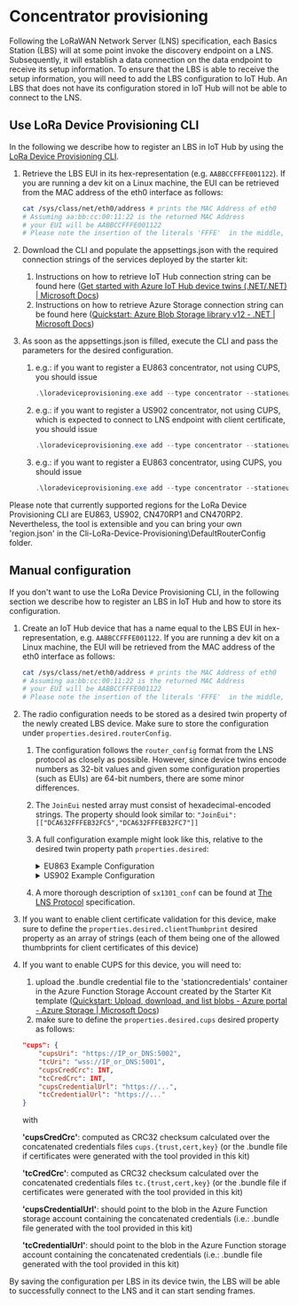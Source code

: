 # Concentrator provisioning

Following the LoRaWAN Network Server (LNS) specification, each Basics Station (LBS) will at some point invoke the discovery endpoint on a LNS. Subsequently, it will establish a data connection on the data endpoint to receive its setup information. To ensure that the LBS is able to receive the setup information, you will need to add the LBS configuration to IoT Hub. An LBS that does not have its configuration stored in IoT Hub will not be able to connect to the LNS.

## Use LoRa Device Provisioning CLI

In the following we describe how to register an LBS in IoT Hub by using the [LoRa Device Provisioning CLI](../tools/device-provisioning.md).

1. Retrieve the LBS EUI in its hex-representation (e.g. `AABBCCFFFE001122`). If you are running a dev kit on a Linux machine, the EUI can be retrieved from the MAC address of the eth0 interface as follows:

   ```bash
   cat /sys/class/net/eth0/address # prints the MAC Address of eth0
   # Assuming aa:bb:cc:00:11:22 is the returned MAC Address
   # your EUI will be AABBCCFFFE001122 
   # Please note the insertion of the literals 'FFFE'  in the middle, as per https://doc.sm.tc/station/glossary.html?highlight=mac
   ```

2. Download the CLI and populate the appsettings.json with the required connection strings of the services deployed by the starter kit:

   1. Instructions on how to retrieve IoT Hub connection string can be found here ([Get started with Azure IoT Hub device twins (.NET/.NET) | Microsoft Docs](https://docs.microsoft.com/en-us/azure/iot-hub/iot-hub-csharp-csharp-twin-getstarted#get-the-iot-hub-connection-string))
   2. Instructions on how to retrieve Azure Storage connection string can be found here ([Quickstart: Azure Blob Storage library v12 - .NET | Microsoft Docs](https://docs.microsoft.com/en-us/azure/storage/blobs/storage-quickstart-blobs-dotnet#copy-your-credentials-from-the-azure-portal))

3. As soon as the appsettings.json is filled, execute the CLI and pass the parameters for the desired configuration.

   1. e.g.: if you want to register a EU863 concentrator, not using CUPS, you should issue

      ```powershell
      .\loradeviceprovisioning.exe add --type concentrator --stationeui AABBCCFFFE001122 --region EU863 --no-cups
      ```

   2. e.g.: if you want to register a US902 concentrator, not using CUPS, which is expected to connect to LNS endpoint with client certificate, you should issue

      ```powershell
      .\loradeviceprovisioning.exe add --type concentrator --stationeui AABBCCFFFE001122 --region US902 --no-cups --client-certificate-thumbprint <AABBCCFFFE001122.crt Thumbprint Here>
      ```

   3. e.g.: if you want to register a EU863 concentrator, using CUPS, you should issue

      ```powershell
      .\loradeviceprovisioning.exe add --type concentrator --stationeui AABBCCFFFE001122 --region EU863 --client-certificate-thumbprint <AABBCCFFFE001122.crt Thumbprint Here> --certificate-bundle-location <path to AABBCCFFFE001122.bundle> --tc-uri wss://IP_OR_DNS:5001 --cups-uri https://IP_OR_DNS:5002
      ```

Please note that currently supported regions for the LoRa Device Provisioning CLI are EU863, US902, CN470RP1 and CN470RP2. Nevertheless, the tool is extensible and you can bring your own 'region.json' in the Cli-LoRa-Device-Provisioning\DefaultRouterConfig folder.

## Manual configuration

If you don't want to use the LoRa Device Provisioning CLI, in the following section we describe how to register an LBS in IoT Hub and how to store its configuration.

1. Create an IoT Hub device that has a name equal to the LBS EUI in hex-representation, e.g. `AABBCCFFFE001122`. If you are running a dev kit on a Linux machine, the EUI will be retrieved from the MAC address of the eth0 interface as follows:

    ```bash
    cat /sys/class/net/eth0/address # prints the MAC Address of eth0
    # Assuming aa:bb:cc:00:11:22 is the returned MAC Address
    # your EUI will be AABBCCFFFE001122 
    # Please note the insertion of the literals 'FFFE'  in the middle, as per https://doc.sm.tc/station/glossary.html?highlight=mac
    ```

2. The radio configuration needs to be stored as a desired twin property of the newly created LBS device. Make sure to store the configuration under `properties.desired.routerConfig`.
   1. The configuration follows the `router_config` format from the LNS protocol as closely as possible. However, since device twins encode numbers as 32-bit values and given some configuration properties (such as EUIs) are 64-bit numbers, there are some minor differences.

   2. The `JoinEui` nested array must consist of hexadecimal-encoded strings. The property should look similar to: `"JoinEui": [["DCA632FFFEB32FC5","DCA632FFFEB32FC7"]]`

   3. A full configuration example might look like this, relative to the desired twin property path `properties.desired`:

      <details>
        <summary>EU863 Example Configuration</summary>

        ```json
        {
          "routerConfig": {
            "NetID": [1],
            "JoinEui": [["DCA632FFFEB32FC5", "DCA632FFFEB32FC7"]],
            "region": "EU863",
            "hwspec": "sx1301/1",
            "freq_range": [863000000, 870000000],
            "DRs": [
              [11, 125, 0],
              [10, 125, 0],
              [9, 125, 0],
              [8, 125, 0],
              [7, 125, 0],
              [7, 250, 0]
            ],
            "sx1301_conf": [
              {
                "radio_0": { "enable": true, "freq": 867500000 },
                "radio_1": { "enable": true, "freq": 868500000 },
                "chan_FSK": { "enable": true, "radio": 1, "if": 300000 },
                "chan_Lora_std": {
                  "enable": true,
                  "radio": 1,
                  "if": -200000,
                  "bandwidth": 250000,
                  "spread_factor": 7
                },
                "chan_multiSF_0": { "enable": true, "radio": 1, "if": -400000 },
                "chan_multiSF_1": { "enable": true, "radio": 1, "if": -200000 },
                "chan_multiSF_2": { "enable": true, "radio": 1, "if": 0 },
                "chan_multiSF_3": { "enable": true, "radio": 0, "if": -400000 },
                "chan_multiSF_4": { "enable": true, "radio": 0, "if": -200000 },
                "chan_multiSF_5": { "enable": true, "radio": 0, "if": 0 },
                "chan_multiSF_6": { "enable": true, "radio": 0, "if": 200000 },
                "chan_multiSF_7": { "enable": true, "radio": 0, "if": 400000 }
              }
            ],
            "nocca": true,
            "nodc": true,
            "nodwell": true
          }
        }
        ```

      </details>

      <details>
        <summary>US902 Example Configuration</summary>

        ```json
        {
          "routerConfig": {
            "NetID": [1],
            "JoinEui": [["DCA632FFFEB32FC5", "DCA632FFFEB32FC7"]],
            "region": "US902",
            "hwspec": "sx1301/1",
            "freq_range": [902000000, 928000000],
            "DRs": [
              [10, 125, 0],
              [9, 125, 0],
              [8, 125, 0],
              [7, 125, 0],
              [8, 500, 0],
              [0, 0, 0],
              [0, 0, 0],
              [0, 0, 0],
              [12, 500, 1],
              [11, 500, 1],
              [10, 500, 1],
              [9, 500, 1],
              [8, 500, 1],
              [8, 500, 1]
            ],
            "sx1301_conf": [
              {
                "radio_0": { "enable": true, "freq": 902700000 },
                "radio_1": { "enable": true, "freq": 903400000 },
                "chan_FSK": { "enable": true, "radio": 1, "if": 300000 },
                "chan_Lora_std": {
                  "enable": true,
                  "radio": 0,
                  "if": 300000,
                  "bandwidth": 500000,
                  "spread_factor": 8
                },
                "chan_multiSF_0": { "enable": true, "radio": 0, "if": -400000 },
                "chan_multiSF_1": { "enable": true, "radio": 0, "if": -200000 },
                "chan_multiSF_2": { "enable": true, "radio": 0, "if": 0 },
                "chan_multiSF_3": { "enable": true, "radio": 0, "if": 200000 },
                "chan_multiSF_4": { "enable": true, "radio": 1, "if": -300000 },
                "chan_multiSF_5": { "enable": true, "radio": 1, "if": -100000 },
                "chan_multiSF_6": { "enable": true, "radio": 1, "if": 100000 },
                "chan_multiSF_7": { "enable": true, "radio": 1, "if": 300000 }
              }
            ],
            "nocca": true,
            "nodc": true,
            "nodwell": true
          }
        }
        ```

      </details>

   4. A more thorough description of `sx1301_conf` can be found at [The LNS Protocol](https://doc.sm.tc/station/tcproto.html?highlight=sx1301conf#router-config-message) specification.

3. If you want to enable client certificate validation for this device, make sure to define the `properties.desired.clientThumbprint` desired property as an array of strings (each of them being one of the allowed thumbprints for client certificates of this device)

4. If you want to enable CUPS for this device, you will need to:

    1. upload the .bundle credential file to the 'stationcredentials' container in the Azure Function Storage Account created by the Starter Kit template ([Quickstart: Upload, download, and list blobs - Azure portal - Azure Storage | Microsoft Docs](https://docs.microsoft.com/en-us/azure/storage/blobs/storage-quickstart-blobs-portal#upload-a-block-blob))
    2. make sure to define the `properties.desired.cups` desired property as follows:

    ```json
    "cups": {
        "cupsUri": "https://IP_or_DNS:5002",
        "tcUri": "wss://IP_or_DNS:5001",
        "cupsCredCrc": INT,
        "tcCredCrc": INT,
        "cupsCredentialUrl": "https://...",
        "tcCredentialUrl": "https://..."
    }
    ```

    with

    **'cupsCredCrc'**: computed as CRC32 checksum calculated over the concatenated credentials files `cups.{trust,cert,key}` (or the .bundle file if certificates were generated with the tool provided in this kit)  

    **'tcCredCrc'**: computed as CRC32 checksum calculated over the concatenated credentials files `tc.{trust,cert,key}` (or the .bundle file if certificates were generated with the tool provided in this kit)  

    **'cupsCredentialUrl'**: should point to the blob in the Azure Function storage account containing the concatenated credentials (i.e.: .bundle file generated with the tool provided in this kit)  

    **'tcCredentialUrl'**: should point to the blob in the Azure Function storage account containing the concatenated credentials (i.e.: .bundle file generated with the tool provided in this kit)  

By saving the configuration per LBS in its device twin, the LBS will be able to successfully connect to the LNS and it can start sending frames.
